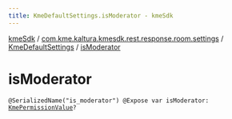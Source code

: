 ```yaml
---
title: KmeDefaultSettings.isModerator - kmeSdk
---
```


[kmeSdk](../../index.html) / [com.kme.kaltura.kmesdk.rest.response.room.settings](../index.html) / [KmeDefaultSettings](index.html) / [isModerator](./is-moderator.html)

# isModerator

`@SerializedName("is_moderator") @Expose var isModerator: `[`KmePermissionValue`](../../com.kme.kaltura.kmesdk.ws.message.type.permissions/-kme-permission-value/index.html)`?`